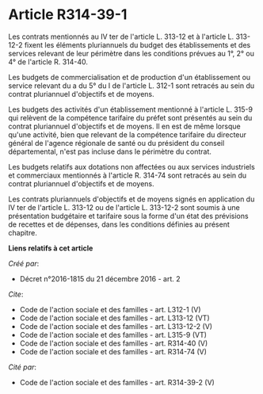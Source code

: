 # Article R314-39-1

Les contrats mentionnés au IV ter de l'article L. 313-12 et à l'article L. 313-12-2 fixent les éléments pluriannuels du
budget des établissements et des services relevant de leur périmètre dans les conditions prévues au 1°, 2° ou 4° de l'article
R. 314-40. 

Les budgets de commercialisation et de production d'un établissement ou service relevant du a du 5° du I de l'article L.
312-1 sont retracés au sein du contrat pluriannuel d'objectifs et de moyens. 

Les budgets des activités d'un établissement mentionné à l'article L. 315-9 qui relèvent de la compétence tarifaire du préfet
sont présentés au sein du contrat pluriannuel d'objectifs et de moyens. Il en est de même lorsque qu'une activité, bien que
relevant de la compétence tarifaire du directeur général de l'agence régionale de santé ou du président du conseil
départemental, n'est pas incluse dans le périmètre du contrat. 

Les budgets relatifs aux dotations non affectées ou aux services industriels et commerciaux mentionnés à l'article R. 314-74
sont retracés au sein du contrat pluriannuel d'objectifs et de moyens. 

Les contrats pluriannuels d'objectifs et de moyens signés en application du IV ter de l'article L. 313-12 ou de l'article L.
313-12-2 sont soumis à une présentation budgétaire et tarifaire sous la forme d'un état des prévisions de recettes et de
dépenses, dans les conditions définies au présent chapitre.

**Liens relatifs à cet article**

_Créé par_:

  - Décret n°2016-1815 du 21 décembre 2016 - art. 2

_Cite_:

  - Code de l'action sociale et des familles - art. L312-1 (V)
  - Code de l'action sociale et des familles - art. L313-12 (VT)
  - Code de l'action sociale et des familles - art. L313-12-2 (V)
  - Code de l'action sociale et des familles - art. L315-9 (VT)
  - Code de l'action sociale et des familles - art. R314-40 (V)
  - Code de l'action sociale et des familles - art. R314-74 (V)

_Cité par_:

  - Code de l'action sociale et des familles - art. R314-39-2 (V)
